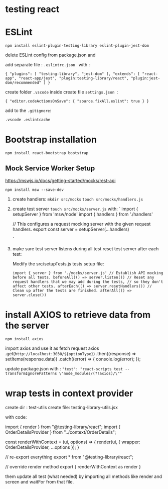 # testing react 

# ESLint 
`npm install eslint-plugin-testing-library eslint-plugin-jest-dom `

delete ESLint config from package.json and 

add separate file : `.eslintrc.json ` with :

`{
    "plugins": [
        "testing-library",
        "jest-dom"
    ],
    "extends": [
        "react-app",
        "react-app/jest",
        "plugin:testing-library/react",
        "plugin:jest-dom/recommended"
    ]
}`

create folder `.vscode` inside create file `settings.json `:

`{
    "editor.codeActionsOnSave": { "source.fixAll.eslint": true }
}`

add to the `.gitignore`: 

`
.vscode
.eslintcache
`

# Bootstrap installation 

`npm install react-bootstrap bootstrap `

## Mock Service Worker Setup

https://mswjs.io/docs/getting-started/mocks/rest-api

`npm install msw --save-dev`

1. create handlers:
    `mkdir src/mocks`
    `touch src/mocks/handlers.js`

2.  create test server 
    `touch src/mocks/server.js`
    with:
    `
    import { setupServer } from 'msw/node'
    import { handlers } from './handlers'

    // This configures a request mocking server with the given request handlers.
    export const server = setupServer(...handlers)

    `

3.  make sure test server listens during all test reset test server after each test:
    
    Modify the src/setupTests.js tests setup file:

    `
    import { server } from './mocks/server.js'
    // Establish API mocking before all tests.
    beforeAll(() => server.listen())
    // Reset any request handlers that we may add during the tests,
    // so they don't affect other tests.
    afterEach(() => server.resetHandlers())
    // Clean up after the tests are finished.
    afterAll(() => server.close())
    `

# install AXIOS to retrieve data from the server

`npm install axios`

import axios and use it as fetch request 
axios
      .get(`http://localhost:3030/${optionType}`)
      .then((response) => setItems(response.data))
      .catch((error) => {
        console.log(error);
      });
      
update package.json with :
`"test": "react-scripts test --transformIgnorePatterns \"node_modules/(?!axios)/\""`

# wrap tests in context provider

create dir : test-utils
create file: testing-library-utils.jsx

with code:

import { render  } from "@testing-library/react";
import { OrderDetailsProvider } from "../context/OrderDetails";

const renderWithContext = (ui, options) => {
  render(ui, { wrapper: OrderDetailsProvider, ...options });
}

// re-export everything
export * from "@testing-library/react";

// override render method
export { renderWithContext as render }


them update all test (what needed) by importing all methods like render and screen and waitFor from that file. 
